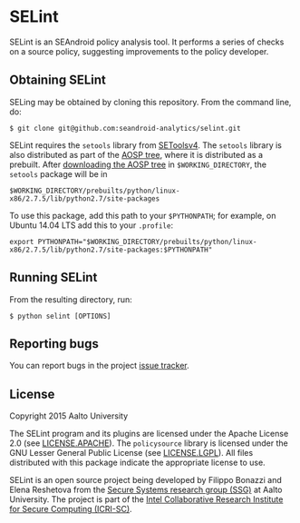 # SELint
SELint is an SEAndroid policy analysis tool. It performs a series of checks on a source policy, suggesting improvements to the policy developer.

## Obtaining SELint
SELing may be obtained by cloning this repository. From the command line, do:

```
$ git clone git@github.com:seandroid-analytics/selint.git
```

SELint requires the `setools` library from [SEToolsv4](https://github.com/TresysTechnology/setools).
The `setools` library is also distributed as part of the [AOSP tree](https://source.android.com/source/index.html), where it is distributed as a prebuilt. After [downloading the AOSP tree](https://source.android.com/source/downloading.html) in `$WORKING_DIRECTORY`, the `setools` package will be in
```
$WORKING_DIRECTORY/prebuilts/python/linux-x86/2.7.5/lib/python2.7/site-packages
```
To use this package, add this path to your `$PYTHONPATH`; for example, on Ubuntu 14.04 LTS add this to your `.profile`:
```
export PYTHONPATH="$WORKING_DIRECTORY/prebuilts/python/linux-x86/2.7.5/lib/python2.7/site-packages:$PYTHONPATH"
```

## Running SELint
From the resulting directory, run:
```
$ python selint [OPTIONS]
```

## Reporting bugs
You can report bugs in the project [issue tracker](https://github.com/seandroid-analytics/selint/issues).

## License
Copyright 2015 Aalto University

The SELint program and its plugins are licensed under the Apache License 2.0 (see [LICENSE.APACHE](LICENSE.APACHE)). The `policysource` library is licensed under the GNU Lesser General Public License (see [LICENSE.LGPL](LICENSE.LGPL)). All files distributed with this package indicate the appropriate license to use.

SELint is an open source project being developed by Filippo Bonazzi and Elena Reshetova from the [Secure Systems research group (SSG)](http://cse.aalto.fi/en/research/secure-systems/) at Aalto University. The project is part of the [Intel Collaborative Research Institute for Secure Computing (ICRI-SC)](http://www.icri-sc.org).
